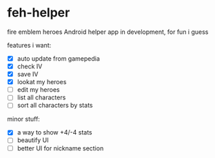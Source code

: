 # feh-helper
fire emblem heroes Android helper app in development, for fun i guess

features i want:

- [x] auto update from gamepedia
- [x] check IV
- [x] save IV
- [x] lookat my heroes
- [ ] edit my heroes
- [ ] list all characters
- [ ] sort all characters by stats

minor stuff:

- [x] a way to show +4/-4 stats
- [ ] beautify UI
- [ ] better UI for nickname section